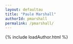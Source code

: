 ```yaml
---
layout: defaultau
title: "Paule Marshall"
authorId: pmarshall
permalink: /pmarshall/
---
```

{% include loadAuthor.html %}
<script>
    $(document).ready(function(){
        showAuthorBio('{{ page.authorId }}');
   });
</script>